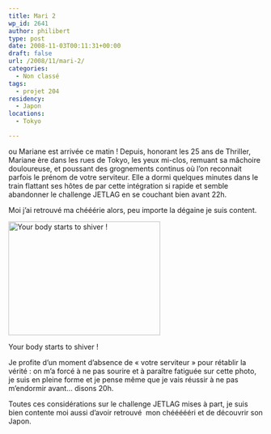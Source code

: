 ```yaml
---
title: Mari 2
wp_id: 2641
author: philibert
type: post
date: 2008-11-03T00:11:31+00:00
draft: false
url: /2008/11/mari-2/
categories:
  - Non classé
tags:
  - projet 204
residency:
  - Japon
locations:
  - Tokyo

---
```

ou Mariane est arrivée ce matin ! Depuis, honorant les 25 ans de Thriller, Mariane ère dans les rues de Tokyo, les yeux mi-clos, remuant sa mâchoire douloureuse, et poussant des grognements continus où l&rsquo;on reconnait parfois le prénom de votre serviteur. Elle a dormi quelques minutes dans le train flattant ses hôtes de par cette intégration si rapide et semble abandonner le challenge JETLAG en se couchant bien avant 22h.

Moi j&rsquo;ai retrouvé ma chééérie alors, peu importe la dégaine je suis content.

<div id="attachment_503" class="wp-caption aligncenter" style="max-width: 300px">
  <a href="http://benmerde.com/wp-content{{< aws >}}/uploads/photo-12.jpg"><img class="size-medium wp-image-503" title="photo-12" src="http://benmerde.com/wp-content{{< aws >}}/uploads/photo-12-300x225.jpg" alt="Your body starts to shiver !" width="300" height="225" /></a>
  
  <p class="wp-caption-text">
    Your body starts to shiver !
  </p>
</div>

Je profite d&rsquo;un moment d&rsquo;absence de « votre serviteur » pour rétablir la vérité : on m&rsquo;a forcé à ne pas sourire et à paraître fatiguée sur cette photo, je suis en pleine forme et je pense même que je vais réussir à ne pas m&rsquo;endormir avant&#8230; disons 20h.
  
Toutes ces considérations sur le challenge JETLAG mises à part, je suis bien contente moi aussi d&rsquo;avoir retrouvé  mon chéééééri et de découvrir son Japon.